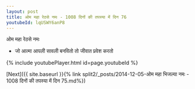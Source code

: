 ```yaml
---
layout: post
title: ओम महा रेठसे नमः - 1008 दिनों की तपस्या में दिन 76
youtubeId: lqUSWY6anP8
---
```

 
 
 ओम महा रेठसे नमः  
 
 -  जो आत्मा आपली सावली बनवितो तो जीवात प्रवेश करतो 
 
  
 
  
 
 
 
 
 
 


{% include youtubePlayer.html id=page.youtubeId %}
 
[Next]({{ site.baseurl }}{% link  split2/_posts/2014-12-05-ओम महा भिजल्या नमः - 1008 दिनों की तपस्या में दिन 75.md%})
 
